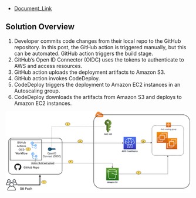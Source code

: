 * [Document_Link](https://aws.amazon.com/blogs/devops/integrating-with-github-actions-ci-cd-pipeline-to-deploy-a-web-app-to-amazon-ec2/)

## Solution Overview

1. Developer commits code changes from their local repo to the GitHub repository. In this post, the GitHub action is
   triggered manually, but this can be automated. GitHub action triggers the build stage.
2. GitHub’s Open ID Connector (OIDC) uses the tokens to authenticate to AWS and access resources.
3. GitHub action uploads the deployment artifacts to Amazon S3.
4. GitHub action invokes CodeDeploy.
5. CodeDeploy triggers the deployment to Amazon EC2 instances in an Autoscaling group.
6. CodeDeploy downloads the artifacts from Amazon S3 and deploys to Amazon EC2 instances.

![ArchitectureDiagram](ArchitectureDiagram.png)